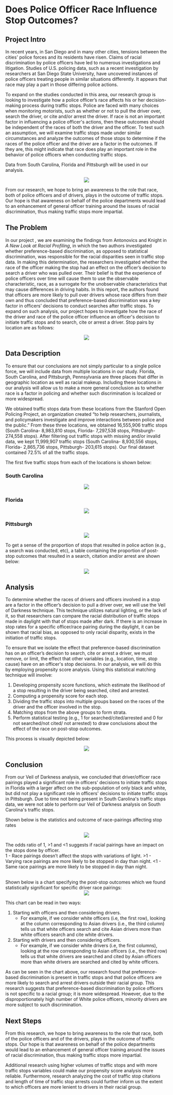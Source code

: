 # Does Police Officer Race Influence Stop Outcomes?

## Project Intro

In recent years, in San Diego and in many other cities, tensions between the cities' police forces and its residents have risen. Claims of racial discrimination by police officers have led to numerous investigations and litigation. Studies of U.S. policing data, such as a recent investigation by researchers at San Diego State University, have uncovered instances of police officers treating people in similar situations differently.  It appears that race may play a part in those differing police actions. 

To expand on the studies conducted in this area, our research group is looking to investigate how a police officer’s race affects his or her decision-making process during traffic stops. Police are faced with many choices when monitoring motorists, such as whether or not to pull the driver over, search the driver, or cite and/or arrest the driver.  If race is not an important factor in influencing a police officer's actions, then these outcomes should be independent of the races of both the driver and the officer. To test such an assumption, we will examine traffic stops made under similar circumstances and analyze the outcomes of those stops to determine if the races of the police officer and the driver are a factor in the outcomes. If they are, this might indicate that race does play an important role in the behavior of police officers when conducting traffic stops.

Data from South Carolina, Florida and Pittsburgh will be used in our analysis.

<div style="text-align:center"><img src="imgs/us.png" /></div>

From our research, we hope to bring an awareness to the role that race, both of police officers and of drivers, plays in the outcome of traffic stops. Our hope is that awareness on behalf of the police departments would lead to an enhancement of general officer training around the issues of racial discrimination, thus making traffic stops more impartial.

## The Problem

In our project , we are examining the findings from Antonovics and Knight in *A New Look at Racial Profiling*, in which the two authors investigated whether preference-based discrimination, as opposed to statistical discrimination, was responsible for the racial disparities seen in traffic stop data. In making this determination, the researchers investigated whether the race of the officer making the stop had an effect on the officer’s decision to search a driver who was pulled over. Their belief is that the experience of police officers over time will cause them to use the observable characteristic, race, as a surrogate for the unobservable characteristics that may cause differences in driving habits. In this report, the authors found that officers are more likely to pull over drivers whose race differs from their own and thus concluded that preference-based discrimination was a key factor in officers’ decisions to conduct searches after traffic stops. To expand on such analysis, our project hopes to investigate how the race of the driver and race of the police officer influence an officer's decision to initiate traffic stops and to search, cite or arrest a driver. Stop pairs by location are as follows:

<div style="text-align:center"><img src="imgs/combined.png" /></div>

## Data Description

To ensure that our conclusions are not simply particular to a single police force, we will include data from multiple locations in our study. Florida, South Carolina, and Pittsburgh, Pennsylvania are three places that differ in geographic location as well as racial makeup. Including these locations in our analysis will allow us to make a more general conclusion as to whether race is a factor in policing and whether such discrimination is localized or more widespread.

We obtained traffic stops data from these locations from the Stanford Open Policing Project, an organization created “to help researchers, journalists, and policymakers investigate and improve interactions between police and the public.” From these three locations, we obtained 16,555,906 traffic stops (South Carolina- 8,983,810 stops, Florida-  7,297,538 stops, Pittsburgh- 274,558 stops). After filtering out traffic stops with missing and/or invalid data, we kept 11,999,907 traffic stops (South Carolina- 8,930,556 stops, Florida- 2,865,736 stops, Pittsburgh- 203,615 stops). Our final dataset contained 72.5% of all the traffic stops. 

The first five traffic stops from each of the locations is shown below: 

### South Carolina
<div style="text-align:center"><img src="imgs/South_Carolina_TrafficStops.png" /></div>

### Florida
<div style="text-align:center"><img src="imgs/Florida_Traffic_Stop_Head.png" /></div>

### Pittsburgh
<div style="text-align:center"><img src="imgs/Pittsburgh_Traffic_stops.png" /></div>


To get a sense of the proportion of stops that resulted in police action (e.g., a search was conducted, etc), a table containing the proportion of post-stop outcomes that resulted in a search, citation and/or arrest are shown below:

<div style="text-align:center"><img src="imgs/Stop_Outcomes_Proportions.png" /></div>

## Analysis

To determine whether the races of drivers and officers involved in a stop are a factor in the officer’s decision to pull a driver over, we will use the Veil of Darkness technique. This technique utilizes natural lighting, or the lack of it, so that researchers can compare the racial distribution of traffic stops made in daylight with that of stops made after dark. If there is an increase in stop rates for a specific officer/race pairing during the daylight, it can be shown that racial bias, as opposed to only racial disparity, exists in the initiation of traffic stops. 

To ensure that we isolate the effect that preference-based discrimination has on an officer’s decision to search, cite or arrest a driver, we must remove, or limit, the effect that other variables (e.g., location, time, stop cause) have on an officer's stop decisions. In our analysis, we will do this by employing propensity score analysis. Using this statistical matching technique will involve:
1. Developing propensity score functions, which estimate the likelihood of a stop resulting in the driver being searched, cited and arrested. 
2. Computing a propensity score for each stop. 
3. Dividing the traffic stops into multiple groups based on the races of the driver and the officer involved in the stop. 
4. Matching stops from the above groups to form strata. 
5. Perform statistical testing (e.g., 1 for searched/cited/arrested and 0 for not searched/not cited/ not arrested) to draw conclusions about the effect of the race on post-stop outcomes.  

This process is visually depicted below:  

<div style="text-align:center"><img src="imgs/prop_score.svg" /></div>

## Conclusion

From our Veil of Darkness analysis, we concluded that driver/officer race pairings played a significant role in officers' decisions to initiate traffic stops in Florida with a larger affect on the sub-population of only black and white, but did not play a significant role in officers' decisions to initiate traffic stops in Pittsburgh. Due to time not being present in South Carolina's traffic stops data, we were not able to perform our Veil of Darkness analysis on South Carolina's traffic stops.

Shown below is the statistics and outcome of race-pairings affecting stop rates
<div style="text-align:center"><img src="imgs/chart.analysis.png" /></div>

The odds ratio of 1, >1 and <1 suggests if racial pairings have an impact on the stops done by officer.
<br>
1 - Race pairings doesn’t affect the stops with variations of light.     >1 - Varying race pairings are more likely to be stopped in day than night.       <1 - Same race pairings are more likely to be stopped in day than night.

<br>
Shown below is a chart specifying the post-stop outcomes which we found statistically significant for specific driver race pairings:

<div style="text-align:center"><img src="imgs/PSA_Outcome.svg" /></div>  

This chart can be read in two ways:
1. Starting with officers and then considering drivers.   
   - For example, if we consider white officers (i.e, the first row), looking at the column corresponding to Asian drivers (i.e., the third column) tells us that white officers search and cite Asian drivers more than white officers search and cite white drivers. 
2. Starting with drivers and then considering officers.   
   - For example, if we consider white drivers (i.e, the first columns), looking at the row corresponding to Asian officers (i.e., the third row) tells us that white drivers are searched and cited by Asian officers more than white drivers are searched and cited by white officers.

As can be seen in the chart above, our research found that preference-based discrimination is present in traffic stops and that police officers are more likely to search and arrest drivers outside their racial group. This research suggests that preference-based discrimination by police officers is not specific to a racial group; it is more widespread. However, due to the disproportionately high number of White police officers, minority drivers are more subject to such discrimination. 

## Next Steps

From this research, we hope to bring awareness to the role that race, both of the police officers and of the drivers, plays in the outcome of traffic stops. Our hope is that awareness on behalf of the police departments would lead to an enhancement of general officer training around the issues of racial discrimination, thus making traffic stops more impartial. 

Additional research using higher volumes of traffic stops and with more traffic stops variables could make our propensity score analysis more reliable. Furthermore, research analyzing the cost of traffic stop citations and length of time of traffic stop arrests could further inform us the extent to which officers are more lenient to drivers in their racial group. 
